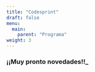 ```yaml
---
title: "Codesprint"
draft: false
menu:
  main:
    parent: "Programa"
weight: 3
---
```


### **¡¡Muy pronto novedades!!_**